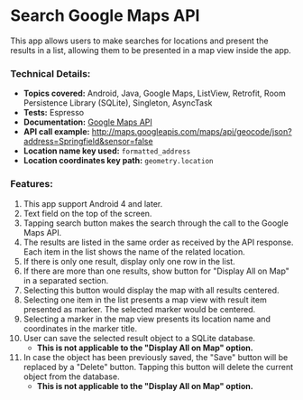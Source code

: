 # Search Google Maps API

This app allows users to make searches for locations and present the results in a list, allowing them to be presented in a map view inside the app.


### Technical Details:

* **Topics covered:** Android, Java, Google Maps, ListView, Retrofit, Room Persistence Library (SQLite), Singleton, AsyncTask
* **Tests:** Espresso
* **Documentation:** [Google Maps API](https://developers.google.com/maps/documentation/geocoding/)
* **API call example:** http://maps.googleapis.com/maps/api/geocode/json?address=Springfield&sensor=false
* **Location name key used:** `formatted_address`
* **Location coordinates key path:** `geometry.location`


### Features:

1. This app support Android 4 and later.
1. Text field on the top of the screen.
1. Tapping search button makes the search through the call to the Google Maps API.
1. The results are listed in the same order as received by the API response. Each item in the list shows the name of the related location.
1. If there is only one result, display only one row in the list.
1. If there are more than one results, show button for "Display All on Map" in a separated section.
1. Selecting this button would display the map with all results centered.
1. Selecting one item in the list presents a map view with result item presented as marker. The selected marker would be centered.
1. Selecting a marker in the map view presents its location name and coordinates in the marker title.
1. User can save the selected result object to a SQLite database.
    * **This is not applicable to the "Display All on Map" option.**
1. In case the object has been previously saved, the "Save" button will be replaced by a "Delete" button. Tapping this button will delete the current object from the database.
    * **This is not applicable to the "Display All on Map" option.**
